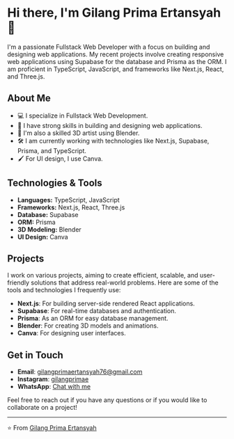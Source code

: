 # Hi there, I'm Gilang Prima Ertansyah 👋

I'm a passionate Fullstack Web Developer with a focus on building and designing web applications. My recent projects involve creating responsive web applications using Supabase for the database and Prisma as the ORM. I am proficient in TypeScript, JavaScript, and frameworks like Next.js, React, and Three.js.

## About Me

- 💻 I specialize in Fullstack Web Development.
- 🌟 I have strong skills in building and designing web applications.
- 🎨 I'm also a skilled 3D artist using Blender.
- 🛠 I am currently working with technologies like Next.js, Supabase, Prisma, and TypeScript.
- 🖌 For UI design, I use Canva.

## Technologies & Tools

- **Languages:** TypeScript, JavaScript
- **Frameworks:** Next.js, React, Three.js
- **Database:** Supabase
- **ORM:** Prisma
- **3D Modeling:** Blender
- **UI Design:** Canva

## Projects

I work on various projects, aiming to create efficient, scalable, and user-friendly solutions that address real-world problems. Here are some of the tools and technologies I frequently use:

- **Next.js**: For building server-side rendered React applications.
- **Supabase**: For real-time databases and authentication.
- **Prisma**: As an ORM for easy database management.
- **Blender**: For creating 3D models and animations.
- **Canva**: For designing user interfaces.

## Get in Touch

- **Email**: gilangprimaertansyah76@gmail.com
- **Instagram**: [gilangprimae](https://www.instagram.com/gilangprimae?igsh=MTBsejU5Z3dwMmsyOQ==)
- **WhatsApp**: [Chat with me](https://wa.me/6285865130221)

Feel free to reach out if you have any questions or if you would like to collaborate on a project!

---

⭐️ From [Gilang Prima Ertansyah](https://github.com/zecht12)


<!--
**zecht12/zecht12** is a ✨ _special_ ✨ repository because its `README.md` (this file) appears on your GitHub profile.

Here are some ideas to get you started:

- 🔭 I’m currently working on ...
- 🌱 I’m currently learning ...
- 👯 I’m looking to collaborate on ...
- 🤔 I’m looking for help with ...
- 💬 Ask me about ...
- 📫 How to reach me: ...
- 😄 Pronouns: ...
- ⚡ Fun fact: ...
-->
